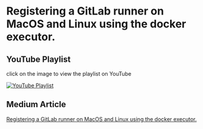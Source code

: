 # Registering a GitLab runner on MacOS and Linux using the docker executor.


## YouTube Playlist

click on the image to view the playlist on YouTube

[![YouTube Playlist](https://img.youtube.com/vi/4qSow3rQioU/maxresdefault.jpg)](https://www.youtube.com/playlist?list=PLYSxLlUA2IkHF6FDlUaVaoS6bpLBPAhdC)



## Medium Article

[Registering a GitLab runner on MacOS and Linux using the docker executor.](https://medium.com/@jalomechirwa/registering-a-gitlab-runner-on-macos-and-linux-using-the-docker-executor-ab39f9ba5b3e)

